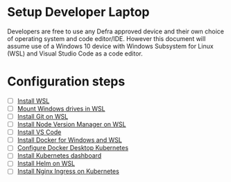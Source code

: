 # Setup Developer Laptop
Developers are free to use any Defra approved device and their own choice of operating system and code editor/IDE.  However this document will assume use of a Windows 10 device with Windows Subsystem for Linux (WSL) and Visual Studio Code as a code editor.

# Configuration steps
- [ ] [Install WSL](install-wsl.md)
- [ ] [Mount Windows drives in WSL](mount-windows-drives-in-wsl.md)
- [ ] [Install Git on WSL](install-git-on-wsl.md)
- [ ] [Install Node Version Manager on WSL](install-node-version-manager.md)
- [ ] [Install VS Code](install-vs-code.md)
- [ ] [Install Docker for Windows and WSL](install-docker-for-windows-and-wsl.md)
- [ ] [Configure Docker Desktop Kubernetes](configure-docker-desktop-kubernetes.md)
- [ ] [Install Kubernetes dashboard](install-kubernetes-dashboard.md)
- [ ] [Install Helm on WSL](installing-helm.md)
- [ ] [Install Nginx Ingress on Kubernetes](configure-nginx-ingress-controller.md)
